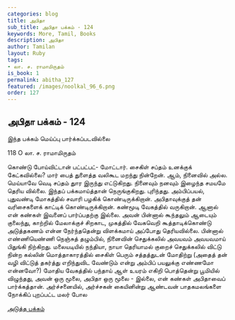 ```yaml
---
categories: blog
title: அபிதா
sub_title: அபிதா பக்கம் - 124
keywords: More, Tamil, Books
description: அபிதா
author: Tamilan
layout: Ruby
tags:
- லா. ச. ராமாமிருதம்
is_book: 1
permalink: abitha_127
featured: /images/noolkal_96_6.png
order: 127
---
```

## அபிதா பக்கம் - 124

இந்த பக்கம் மெய்ப்பு பார்க்கப்படவில்லை

﻿118 O லா. ச. ராமாமிருதம்

கொண்டு போய்விட்டான் பட்பட்பட்- மோட்டார். சைகிள் சப்தம் உனக்குக் கேட்கவில்லை? மார் பைத் துளைத்த வலிகூட மறந்து நின்றேன். ஆம், நினைவில் அல்ல. மெய்யாவே வெடி சப்தம் துார இருந்து எட்டுகிறது. நினைவும் நனவும் இழைந்த சமயமே தெரிய வில்லை. இந்தப் பக்கமாய்த்தான் நெருங்குகிறது. புரிந்தது. அம்பிப்பயல், புதுவண்டி மோகத்தில் சவாரி பழகிக் கொண்டிருக்கிறான். அபிதாவுக்குத் தன் வரிசைகளைக் காட்டிக் கொண்டிருக்கிறான். கண்மூடி வேகத்தில் வருகிறான். ஆனால் என் கண்கள் இவனைப் பார்ப்பதற்கு இல்லை. அவன் பின்னால் கூந்தலும் ஆடையும் குலைந்து, காற்றில் மேலாக்குச் சிறகாட, முகத்தில் வேகவெறி கூத்தாடிக்கொண்டு அடுத்தகணம் என்ன நேர்ந்ததென்று விளக்கமாய் அப்போது தெரியவில்லை. பின்னால் எண்ணியெண்ணி நெஞ்சுத் தழும்பில், நினைவின் செதுக்கலில் அவயவம் அவயவமாய் பிதுங்கி நிற்கிறது. மலையடியில் நந்தியா, நாயா தெரியாமல் குறைச் செதுக்கலில் விட்டு நின்ற கல்லின் மொத்தாகாரத்தில் சைகிள் பெரும் சத்தத்துடன் மோதிற்று (அதைத் தன் வழி விட்டுத் தகர்த்து எறிந்துவிட வேண்டும் என்று அம்பிப் பயலுக்கு எண்ணமோ என்னவோ?) மோதிய வேகத்தில் பந்தாய் ஆள் உயரம் எகிறி பொத்தென்று பூமியில் விழுந்தது, அவன் ஒரு மூலை, அபிதா ஒரு மூலை - இல்லை, என் கண்கள் அபிதாவைப் பார்க்கத்தான். அர்ச்சனையில், அர்ச்சகன் கையினின்று ஆண்டவன் பாதகமலங்களை நோக்கிப் புறப்பட்ட மலர் போல

[அடுத்த பக்கம்](abitha_128)